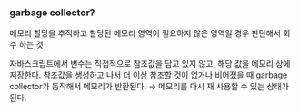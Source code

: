 ### garbage collector?

메모리 할당을 추적하고 할당된 메모리 영역이 필요하지 않은 영역일 경우 판단해서 회수 하는 것

자바스크립트에서 변수는 직접적으로 참조값을 담고 있지 않고, 해당 값을 메모리 상에 저장한다. 참조값을 생성하고 나서 더 이상 참조할 것이 없거나 비어졌을 때 garbage collector가 동작해서 메모리가 반환된다. → 메모리를 다시 재 사용할 수 있는 상태가 된다.
